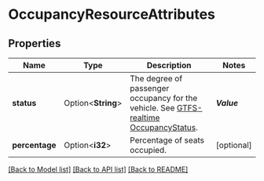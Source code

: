 # OccupancyResourceAttributes

## Properties

Name | Type | Description | Notes
------------ | ------------- | ------------- | -------------
**status** | Option<**String**> | The degree of passenger occupancy for the vehicle. See [GTFS-realtime OccupancyStatus](https://github.com/google/transit/blob/master/gtfs-realtime/spec/en/reference.md#enum-vehiclestopstatus).  | _**Value**_                    | _**Description**_                                                                                   | |--------------------------------|-----------------------------------------------------------------------------------------------------| | **MANY_SEATS_AVAILABLE**       | Not crowded: the vehicle has a large percentage of seats available. | | **FEW_SEATS_AVAILABLE**        | Some crowding: the vehicle has a small percentage of seats available. | | **FULL**                       | Crowded: the vehicle is considered full by most measures, but may still be allowing passengers to board. |   | [optional]
**percentage** | Option<**i32**> | Percentage of seats occupied.  | [optional]

[[Back to Model list]](../README.md#documentation-for-models) [[Back to API list]](../README.md#documentation-for-api-endpoints) [[Back to README]](../README.md)


